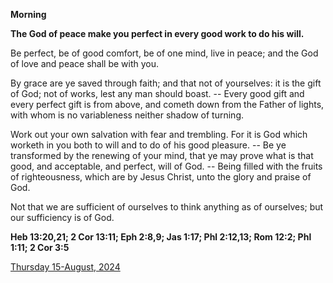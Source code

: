 **Morning**

**The God of peace make you perfect in every good work to do his will.**
 
Be perfect, be of good comfort, be of one mind, live in peace; and the God of love and peace shall be with you.
 
By grace are ye saved through faith; and that not of yourselves: it is the gift of God; not of works, lest any man should boast. -- Every good gift and every perfect gift is from above, and cometh down from the Father of lights, with whom is no variableness neither shadow of turning.
 
Work out your own salvation with fear and trembling. For it is God which worketh in you both to will and to do of his good pleasure. -- Be ye transformed by the renewing of your mind, that ye may prove what is that good, and acceptable, and perfect, will of God. -- Being filled with the fruits of righteousness, which are by Jesus Christ, unto the glory and praise of God.
 
Not that we are sufficient of ourselves to think anything as of ourselves; but our sufficiency is of God.  

**Heb 13:20,21; 2 Cor 13:11; Eph 2:8,9; Jas 1:17; Phl 2:12,13; Rom 12:2; Phl 1:11; 2 Cor 3:5**

[Thursday 15-August, 2024](https://t.me/daily_light)

